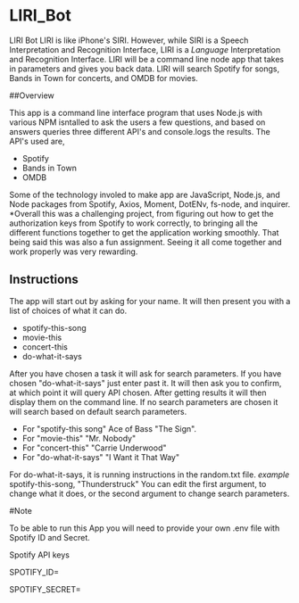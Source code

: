 # LIRI_Bot
LIRI Bot LIRI is like iPhone's SIRI. However, while SIRI is a Speech Interpretation and Recognition Interface,
LIRI is a _Language_ Interpretation and Recognition Interface. LIRI will be a command line node app that takes in 
parameters and gives you back data.
LIRI will search Spotify for songs, Bands in Town for concerts, and OMDB for movies.

##Overview 

This app is a command line interface program that uses Node.js with various NPM isntalled to ask the users a few questions,
and based on answers queries three different API's and console.logs the results. 
The API's used are,

* Spotify
* Bands in Town
* OMDB

Some of the technology involed to make app are JavaScript, Node.js, and Node packages from Spotify, Axios, Moment, DotENv, fs-node,
and inquirer.
*Overall this was a challenging project, from figuring out how to get the authorization keys from Spotify to work correctly, to bringing all the different functions together to get the application working smoothly. That being said this was also  a fun assignment. Seeing it all come together and work properly was very rewarding.

## Instructions

The app will start out by asking for your name. 
It will then present you with a list of choices of what it can do.

* spotify-this-song
* movie-this
* concert-this
* do-what-it-says

After you have chosen a task it will ask for search parameters.
If you have chosen "do-what-it-says" just enter past it.
It will then ask you to confirm, at which point it will query API chosen.
After getting results it will then display them on the command line.
If no search parameters are chosen it will search based on default search parameters.

* For "spotify-this song" Ace of Bass "The Sign".
* For "movie-this" "Mr. Nobody"
* For "concert-this" "Carrie Underwood"
* For "do-what-it-says" "I Want it That Way"

For do-what-it-says, it is running instructions in the random.txt file. *example* spotify-this-song, "Thunderstruck"
You can edit the first argument, to change what it does, or the second argument to change search parameters.

#Note

To be able to run this App you will need to provide your own .env file with Spotify ID and Secret.
 
 Spotify API keys

SPOTIFY_ID=<your Spotify_ID>

SPOTIFY_SECRET=<your Spotify_secret>
